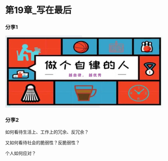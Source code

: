 # 第19章_写在最后

### 分享1

![自律ing](../../../img/mysql/mysql基础/自律ing.jpg)



### 分享2

如何看待生活上、工作上的冗余、反冗余？

又如何看待社会的脆弱性？反脆弱性？

个人如何应对？